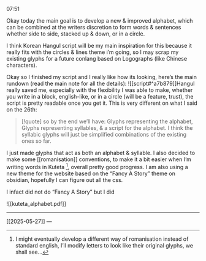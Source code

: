 07:51

Okay today the main goal is to develop a new & improved alphabet, which can be combined at the writers discretion to form words & sentences whether side to side, stacked up & down, or in a circle.

I think Korean Hangul script will be my main inspiration for this because it really fits with the circles & lines theme i’m going, so I may scrap my existing glyphs for a future conlang based on Logographs (like Chinese characters).

Okay so I finished my script and I really like how its looking, here’s the main rundown (read the main note for all the details):
![[script#^a7b879]]Hangul really saved me, especially with the flexibility I was able to make, whether you write in a block, english-like, or in a circle (will be a feature, trust), the script is pretty readable once you get it. This is very different on what I said on the 26th:
>[!quote] so by the end we’ll have: Glyphs representing the alphabet, Glyphs representing syllables, & a script for the alphabet. I think the syllabic glyphs will just be simplified combinations of the existing ones so far. 

I just made glyphs that act as both an alphabet & syllable. 
I also decided to make some [[romanisation]] conventions, to make it a bit easier when I’m writing words in Kuteta [^1], overall pretty good progress. I am also using a new theme for the website based on the “Fancy A Story” theme on obsidian, hopefully I can figure out all the css. 

I infact did not do “Fancy A Story” but I did 

![[kuteta_alphabet.pdf]]





---
[[2025-05-27]] — 

[^1]: I might eventually develop a different way of romanisation instead of standard english, I’ll modify letters to look like their original glyphs, we shall see…
